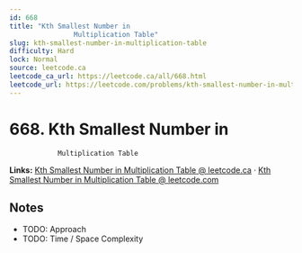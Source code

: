 ```yaml
--- 
id: 668
title: "Kth Smallest Number in
                Multiplication Table"
slug: kth-smallest-number-in-multiplication-table
difficulty: Hard
lock: Normal
source: leetcode.ca
leetcode_ca_url: https://leetcode.ca/all/668.html
leetcode_url: https://leetcode.com/problems/kth-smallest-number-in-multiplication-table/
---
```


# 668. Kth Smallest Number in
                Multiplication Table

**Links:** [Kth Smallest Number in
                Multiplication Table @ leetcode.ca](https://leetcode.ca/all/668.html) · [Kth Smallest Number in
                Multiplication Table @ leetcode.com](https://leetcode.com/problems/kth-smallest-number-in-multiplication-table/)

## Notes
- TODO: Approach
- TODO: Time / Space Complexity
